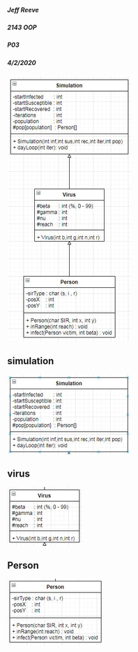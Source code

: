 ##### Jeff Reeve
##### 2143 OOP
##### P03
##### 4/2/2020


<img src="https://github.com/JefReeve/2143-OOP-Reeve/blob/master/Assignments/P03/Capture.JPG">

## simulation

<img src="https://github.com/JefReeve/2143-OOP-Reeve/blob/master/Assignments/P03/simulation.JPG">

## virus

<img src="https://github.com/JefReeve/2143-OOP-Reeve/blob/master/Assignments/P03/virus.JPG">

## Person

<img src="https://github.com/JefReeve/2143-OOP-Reeve/blob/master/Assignments/P03/Person.JPG">

